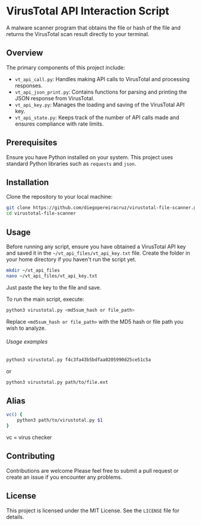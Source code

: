 # VirusTotal API Interaction Script

A malware scanner program that obtains the file or hash of the file and returns the VirusTotal scan result directly to your terminal.

## Overview

The primary components of this project include:

- `vt_api_call.py`: Handles making API calls to VirusTotal and processing responses.
- `vt_api_json_print.py`: Contains functions for parsing and printing the JSON response from VirusTotal.
- `vt_api_key.py`: Manages the loading and saving of the VirusTotal API key.
- `vt_api_state.py`: Keeps track of the number of API calls made and ensures compliance with rate limits.

## Prerequisites

Ensure you have Python installed on your system. This project uses standard Python libraries such as `requests` and `json`.

## Installation

Clone the repository to your local machine:
```bash
git clone https://github.com/diegopereiracruz/virustotal-file-scanner.git 
cd virustotal-file-scanner
```

## Usage

Before running any script, ensure you have obtained a VirusTotal API key and saved it in the `~/vt_api_files/vt_api_key.txt` file. Create the folder in your home directory if you haven't run the script yet.

```bash
mkdir ~/vt_api_files
nano ~/vt_api_files/vt_api_key.txt
```

Just paste the key to the file and save.

To run the main script, execute:

```bash
python3 virustotal.py <md5sum_hash or file_path>
```

Replace `<md5sum_hash or file_path>` with the MD5 hash or file path you wish to analyze.

###### Usage examples
```bash
python3 virustotal.py f4c3fa43b5bdfaa0205990d25ce51c5a
```
or
```bash
python3 virustotal.py path/to/file.ext
```

## Alias
```bash
vc() {
    python3 path/to/virustotal.py $1
}
```
vc = virus checker

## Contributing

Contributions are welcome Please feel free to submit a pull request or create an issue if you encounter any problems.

## License

This project is licensed under the MIT License. See the `LICENSE` file for details.
